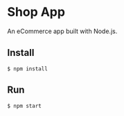 # Shop App

An eCommerce app built with Node.js.

## Install

    $ npm install

## Run

    $ npm start
